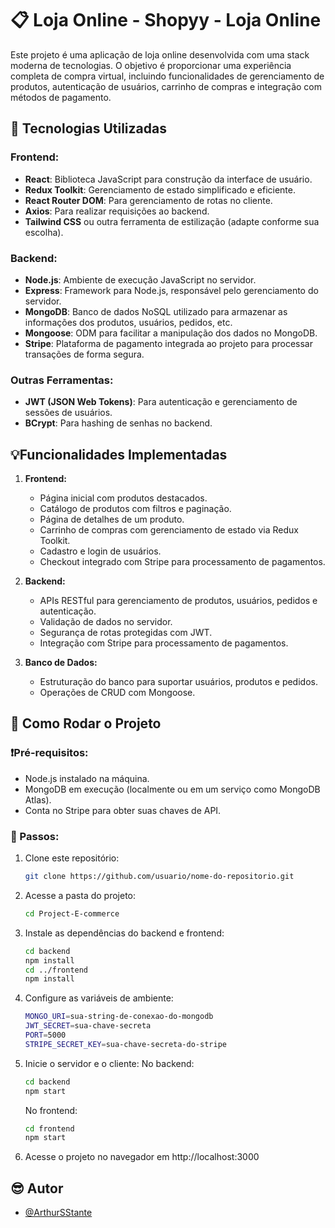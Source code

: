 # 📋 Loja Online - Shopyy - Loja Online

Este projeto é uma aplicação de loja online desenvolvida com uma stack moderna de tecnologias. O objetivo é proporcionar uma experiência completa de compra virtual, incluindo funcionalidades de gerenciamento de produtos, autenticação de usuários, carrinho de compras e integração com métodos de pagamento.

## 📌 Tecnologias Utilizadas

### Frontend:
- **React**: Biblioteca JavaScript para construção da interface de usuário.
- **Redux Toolkit**: Gerenciamento de estado simplificado e eficiente.
- **React Router DOM**: Para gerenciamento de rotas no cliente.
- **Axios**: Para realizar requisições ao backend.
- **Tailwind CSS** ou outra ferramenta de estilização (adapte conforme sua escolha).

### Backend:
- **Node.js**: Ambiente de execução JavaScript no servidor.
- **Express**: Framework para Node.js, responsável pelo gerenciamento do servidor.
- **MongoDB**: Banco de dados NoSQL utilizado para armazenar as informações dos produtos, usuários, pedidos, etc.
- **Mongoose**: ODM para facilitar a manipulação dos dados no MongoDB.
- **Stripe**: Plataforma de pagamento integrada ao projeto para processar transações de forma segura.

### Outras Ferramentas:
- **JWT (JSON Web Tokens)**: Para autenticação e gerenciamento de sessões de usuários.
- **BCrypt**: Para hashing de senhas no backend.

## 💡Funcionalidades Implementadas

1. **Frontend:**
   - Página inicial com produtos destacados.
   - Catálogo de produtos com filtros e paginação.
   - Página de detalhes de um produto.
   - Carrinho de compras com gerenciamento de estado via Redux Toolkit.
   - Cadastro e login de usuários.
   - Checkout integrado com Stripe para processamento de pagamentos.

2. **Backend:**
   - APIs RESTful para gerenciamento de produtos, usuários, pedidos e autenticação.
   - Validação de dados no servidor.
   - Segurança de rotas protegidas com JWT.
   - Integração com Stripe para processamento de pagamentos.

3. **Banco de Dados:**
   - Estruturação do banco para suportar usuários, produtos e pedidos.
   - Operações de CRUD com Mongoose.

## 🤔 Como Rodar o Projeto

### ❗Pré-requisitos:
- Node.js instalado na máquina.
- MongoDB em execução (localmente ou em um serviço como MongoDB Atlas).
- Conta no Stripe para obter suas chaves de API.

### 🎊 Passos:
1. Clone este repositório:
   ```bash
   git clone https://github.com/usuario/nome-do-repositorio.git
   
   ```
2. Acesse a pasta do projeto:
   ```bash
   cd Project-E-commerce
   ```
3. Instale as dependências do backend e frontend:
   ```bash
   cd backend
   npm install
   cd ../frontend
   npm install
   ```
4. Configure as variáveis de ambiente:
   ```bash
   MONGO_URI=sua-string-de-conexao-do-mongodb
   JWT_SECRET=sua-chave-secreta
   PORT=5000
   STRIPE_SECRET_KEY=sua-chave-secreta-do-stripe
   ```
5. Inicie o servidor e o cliente:
   No backend:
   ```bash
   cd backend
   npm start
   ```
   No frontend:
   ``` bash
   cd frontend
   npm start
   ```
6. Acesse o projeto no navegador em http://localhost:3000

## 😎 Autor

- [@ArthurSStante](https://avatars.githubusercontent.com/u/106411734?v=4&size=64)
